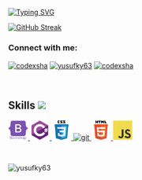 [![Typing SVG](https://readme-typing-svg.herokuapp.com?font=Chakra+Petch&color=%23F70000&size=100&center=true&vCenter=true&width=1920&height=150&lines=FRONT+-+END++DEVELOPER)](https://git.io/typing-svg)

[![GitHub Streak](http://github-readme-streak-stats.herokuapp.com?user=yusufky63&theme=highcontrast&hide_border=true&date_format=M%20j%5B%2C%20Y%5D&dates=DD2727&fire=DD2727&ring=DD2727)](https://git.io/streak-stats)


<h3 align="left">Connect with me:</h3>
<p align="left">
<a href="https://twitter.com/codexsha" target="blank"><img align="center" src="https://raw.githubusercontent.com/rahuldkjain/github-profile-readme-generator/master/src/images/icons/Social/twitter.svg" alt="codexsha" height="30" width="40" /></a>
<a href="https://linkedin.com/in/yusufky63" target="blank"><img align="center" src="https://raw.githubusercontent.com/rahuldkjain/github-profile-readme-generator/master/src/images/icons/Social/linked-in-alt.svg" alt="yusufky63" height="30" width="40" /></a>
<a href="https://www.hackerrank.com/codexsha" target="blank"><img align="center" src="https://raw.githubusercontent.com/rahuldkjain/github-profile-readme-generator/master/src/images/icons/Social/hackerrank.svg" alt="codexsha" height="30" width="40" /></a>
</p>
<br>

<h2> Skills <img src = "https://media2.giphy.com/media/QssGEmpkyEOhBCb7e1/giphy.gif?cid=ecf05e47a0n3gi1bfqntqmob8g9aid1oyj2wr3ds3mg700bl&rid=giphy.gif" width = 32px> </h2>
<p align="left"> <a href="https://getbootstrap.com" target="_blank" rel="noreferrer"> <img src="https://raw.githubusercontent.com/devicons/devicon/master/icons/bootstrap/bootstrap-plain-wordmark.svg" alt="bootstrap" width="40" height="40"/> </a> <a href="https://www.w3schools.com/cs/" target="_blank" rel="noreferrer"> <img src="https://raw.githubusercontent.com/devicons/devicon/master/icons/csharp/csharp-original.svg" alt="csharp" width="40" height="40"/> </a> <a href="https://www.w3schools.com/css/" target="_blank" rel="noreferrer"> <img src="https://raw.githubusercontent.com/devicons/devicon/master/icons/css3/css3-original-wordmark.svg" alt="css3" width="40" height="40"/> </a> <a href="https://git-scm.com/" target="_blank" rel="noreferrer"> <img src="https://www.vectorlogo.zone/logos/git-scm/git-scm-icon.svg" alt="git" width="40" height="40"/> </a> <a href="https://www.w3.org/html/" target="_blank" rel="noreferrer"> <img src="https://raw.githubusercontent.com/devicons/devicon/master/icons/html5/html5-original-wordmark.svg" alt="html5" width="40" height="40"/> </a> <a href="https://developer.mozilla.org/en-US/docs/Web/JavaScript" target="_blank" rel="noreferrer"> <img src="https://raw.githubusercontent.com/devicons/devicon/master/icons/javascript/javascript-original.svg" alt="javascript" width="40" height="40"/> </a> </p>

<br>


<p><img align="left" src="https://github-readme-stats.vercel.app/api/top-langs?username=yusufky63&show_icons=true&locale=en&layout=compact" alt="yusufky63" /></p>




